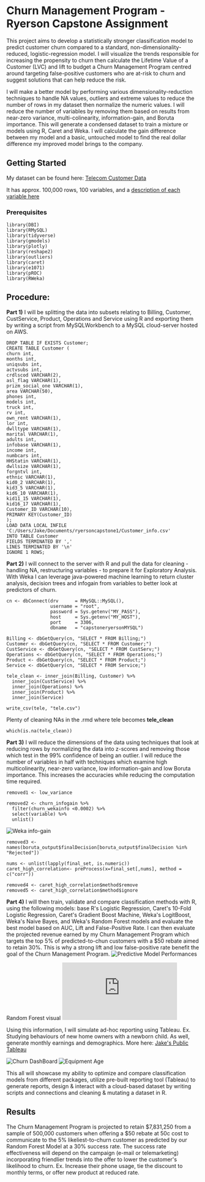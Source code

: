 # Churn Management Program - Ryerson Capstone Assignment

This project aims to develop a statistically stronger classification model to predict customer churn compared to a standard, non-dimensionality-reduced, logistic-regression model. I will visualize the trends responsible for increasing the propensity to churn then calculate the Lifetime Value of a Customer (LVC) and lift to budget a Churn Management Program centred around targeting false-positive customers who are at-risk to churn and suggest solutions that can help reduce the risk.

I will make a better model by performing various dimensionality-reduction techniques to handle NA values, outliers and extreme values to reduce the number of rows in my dataset then normalize the numeric values.  I will reduce the number of variables by removing them based on results from near-zero variance, multi-colinearity, information-gain, and Boruta importance. This will generate a condensed dataset to train a mixture or models using R, Caret and Weka. I will calculate the gain difference between my model and a basic, untouched model to find the real dollar difference my improved model brings to the company.

## Getting Started

My dataset can be found here: [Telecom Customer Data](https://www.kaggle.com/abhinav89/telecom-customer/data)

It has approx. 100,000 rows, 100 variables, and a [description of each variable here](http://citeseerx.ist.psu.edu/viewdoc/download?doi=10.1.1.489.5495&rep=rep1&type=pdf)

### Prerequisites

```
library(DBI)
library(RMySQL)
library(tidyverse)
library(gmodels)
library(plotly)
library(reshape2)
library(outliers)
library(caret)
library(e1071)
library(pROC)
library(RWeka)
```

## Procedure:

**Part 1)** 
I will be splitting the data into subsets relating to Billing, Customer, CustService, Product, Operations and Service using R and exporting them by writing a script from MySQLWorkbench to a MySQL cloud-server hosted on AWS. 

```
DROP TABLE IF EXISTS Customer;
CREATE TABLE Customer (
churn int,
months int,       
uniqsubs int,      
actvsubs int,        
crdlscod VARCHAR(2),
asl_flag VARCHAR(1),         
prizm_social_one VARCHAR(1),
area VARCHAR(50),             
phones int,         
models int,   
truck int,
rv int,
own_rent VARCHAR(1),        
lor int,             
dwlltype VARCHAR(1),         
marital VARCHAR(1),         
adults int,
infobase VARCHAR(1),           
income int,          
numbcars int,   
HHStatin VARCHAR(1), 
dwllsize VARCHAR(1),     
forgntvl int,
ethnic VARCHAR(1),        
kid0_2 VARCHAR(1),            
kid3_5 VARCHAR(1),         
kid6_10 VARCHAR(1),         
kid11_15 VARCHAR(1),       
kid16_17 VARCHAR(1),         
Customer_ID VARCHAR(10),
PRIMARY KEY(Customer_ID)
);
LOAD DATA LOCAL INFILE  
'C:/Users/Jake/Documents/ryersoncapstone1/Customer_info.csv'
INTO TABLE Customer 
FIELDS TERMINATED BY ','
LINES TERMINATED BY '\n'
IGNORE 1 ROWS;
```

**Part 2)** 
I will connect to the server with R and pull the data for cleaning - handling NA, restructuring variables - to prepare it for Exploratory Analysis. With Weka I can leverage java-powered machine learning to return cluster analysis, decision trees and infogain from variables to better look at predictors of churn.

```
cn <- dbConnect(drv      = RMySQL::MySQL(), 
                username = "root", 
                password = Sys.getenv("MY_PASS"), 
                host     = Sys.getenv("MY_HOST"), 
                port     = 3306, 
                dbname   = "capstoneryersonMYSQL")

Billing <- dbGetQuery(cn, "SELECT * FROM Billing;")
Customer <- dbGetQuery(cn, "SELECT * FROM Customer;")
CustService <- dbGetQuery(cn, "SELECT * FROM CustServ;")
Operations <- dbGetQuery(cn, "SELECT * FROM Operations;")
Product <- dbGetQuery(cn, "SELECT * FROM Product;")
Service <- dbGetQuery(cn, "SELECT * FROM Service;")

tele_clean <- inner_join(Billing, Customer) %>%
  inner_join(CustService) %>%
  inner_join(Operations) %>%
  inner_join(Product) %>%
  inner_join(Service)

write_csv(tele, "tele.csv")
```
Plenty of cleaning NAs in the .rmd where tele becomes **tele_clean**
```
which(is.na(tele_clean))
```

**Part 3)** 
I will reduce the dimensions of the data using techniques that look at reducing rows by normalizing the data into z-scores and removing those which test in the 99% confidence of being an outlier. I will reduce the number of variables in half with techniques which examine high multicolinearity, near-zero variance, low information-gain and low Boruta importance. This increases the accuracies while reducing the computation time required.

```
removed1 <- low_variance

removed2 <- churn_infogain %>%
  filter(churn_wekainfo <0.0002) %>%
  select(variable) %>%
  unlist()
```
![Weka info-gain](https://github.com/imjakedaniels/ryersoncapstone/blob/master/3%20Dimensionality%20Reduction/Reduction%20Visuals/weka%20-%20infogain_importance.png?raw=true)

```
removed3 <- names(boruta_output$finalDecision[boruta_output$finalDecision %in% "Rejected"]) 

nums <- unlist(lapply(final_set, is.numeric)) 
caret_high_correlation<- preProcess(x=final_set[,nums], method = c("corr"))

removed4 <- caret_high_correlation$method$remove
removed5 <- caret_high_correlation$method$ignore
```

**Part 4)**
I will then train, validate and compare classification methods with R, using the following models: base R's Logistic Regression, Caret's 10-Fold Logistic Regression, Caret's Gradient Boost Machine, Weka's LogitBoost, Weka's Naive Bayes, and Weka's Random Forest models and evaluate the best model based on AUC, Lift and False-Positive Rate. I can then evaluate the projected revenue earned by my Churn Management Program which targets the top 5% of predicted-to-chun customers with a $50 rebate aimed to retain 30%. This is why a strong lift and low false-positive rate benefit the goal of the Churn Management Program. 
![Predictive Model Performances](https://github.com/imjakedaniels/ryersoncapstone/blob/master/4%20Modelling/model_metrics_comparison.PNG?raw=true "Predictive Model Performances")

Random Forest visual
![Final Model](https://github.com/imjakedaniels/ryersoncapstone/blob/master/4%20Modelling/final_model_visual.pdf?raw=true "Final Model")

Using this information, I will simulate ad-hoc reporting using Tableau. Ex. Studying behaviours of new home owners with a newborn child. As well, generate monthly earnings and demographics. More here: [Jake's Public Tableau](https://public.tableau.com/profile/jake.daniels#!/vizhome/SimpleChurnDashboard/ChurnSimpleDash)

![Churn DashBoard](https://github.com/imjakedaniels/ryersoncapstone/blob/master/Tableau%20Reports/Notable%20Examples/Simple%20Churn%20Dash.png?raw=true "Churn DashBoard")
![Equipment Age](https://github.com/imjakedaniels/ryersoncapstone/blob/master/Tableau%20Reports/Notable%20Examples/Equipment_Age.PNG?raw=true "Equipment Age")

This all will showcase my ability to optimize and compare classification models from different packages, utilize pre-built reporting tool (Tableau) to generate reports, design & interact with a cloud-based dataset by writing scripts and connections and cleaning & mutating a dataset in R.

## Results

The Churn Management Program is projected to retain $7,831,250 from a sample of 500,000 customers when offering a $50 rebate at 50c cost to communicate to the 5% likeliest-to-churn customer as predicted by our Random Forest Model at a 30% success rate. The success rate effectiveness will depend on the campaign (e-mail or telemarketing) incorporating friendlier trends into the offer to lower the customer's likelihood to churn. Ex. Increase their phone usage, tie the discount to monthly terms, or offer new product at reduced rate.
